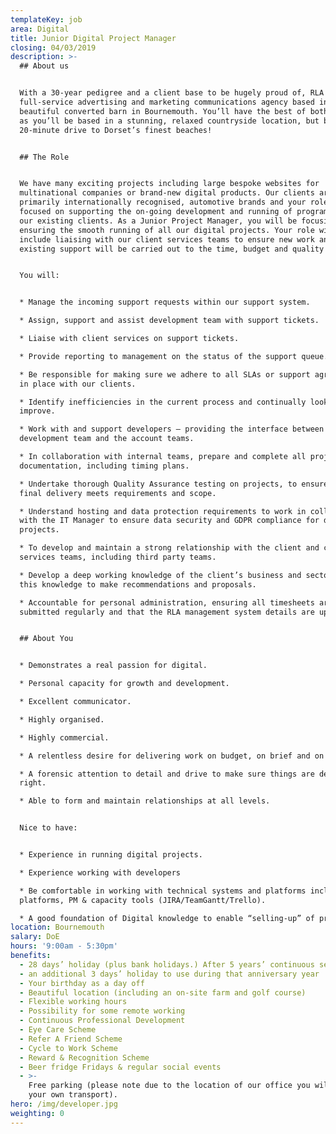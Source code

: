 ```yaml
---
templateKey: job
area: Digital
title: Junior Digital Project Manager
closing: 04/03/2019
description: >-
  ## About us


  With a 30-year pedigree and a client base to be hugely proud of, RLA is a
  full-service advertising and marketing communications agency based in a
  beautiful converted barn in Bournemouth. You’ll have the best of both worlds
  as you’ll be based in a stunning, relaxed countryside location, but be just a
  20-minute drive to Dorset’s finest beaches!


  ## The Role


  We have many exciting projects including large bespoke websites for
  multinational companies or brand-new digital products. Our clients are
  primarily internationally recognised, automotive brands and your role will be
  focused on supporting the on-going development and running of programmes for
  our existing clients. As a Junior Project Manager, you will be focusing on
  ensuring the smooth running of all our digital projects. Your role will
  include liaising with our client services teams to ensure new work and
  existing support will be carried out to the time, budget and quality required.


  You will:


  * Manage the incoming support requests within our support system.

  * Assign, support and assist development team with support tickets.

  * Liaise with client services on support tickets.

  * Provide reporting to management on the status of the support queue.

  * Be responsible for making sure we adhere to all SLAs or support agreements
  in place with our clients.

  * Identify inefficiencies in the current process and continually look to
  improve.

  * Work with and support developers – providing the interface between the
  development team and the account teams.

  * In collaboration with internal teams, prepare and complete all project
  documentation, including timing plans.

  * Undertake thorough Quality Assurance testing on projects, to ensure the
  final delivery meets requirements and scope.

  * Understand hosting and data protection requirements to work in collaboration
  with the IT Manager to ensure data security and GDPR compliance for digital
  projects.

  * To develop and maintain a strong relationship with the client and client
  services teams, including third party teams.

  * Develop a deep working knowledge of the client’s business and sector and use
  this knowledge to make recommendations and proposals.

  * Accountable for personal administration, ensuring all timesheets are
  submitted regularly and that the RLA management system details are up to date.


  ## About You


  * Demonstrates a real passion for digital.

  * Personal capacity for growth and development.

  * Excellent communicator.

  * Highly organised.

  * Highly commercial.

  * A relentless desire for delivering work on budget, on brief and on time.

  * A forensic attention to detail and drive to make sure things are delivered
  right.

  * Able to form and maintain relationships at all levels.


  Nice to have:


  * Experience in running digital projects.

  * Experience working with developers

  * Be comfortable in working with technical systems and platforms including CMS
  platforms, PM & capacity tools (JIRA/TeamGantt/Trello).

  * A good foundation of Digital knowledge to enable “selling-up” of projects.
location: Bournemouth
salary: DoE
hours: '9:00am - 5:30pm'
benefits:
  - 28 days’ holiday (plus bank holidays.) After 5 years’ continuous service
  - an additional 3 days’ holiday to use during that anniversary year
  - Your birthday as a day off
  - Beautiful location (including an on-site farm and golf course)
  - Flexible working hours
  - Possibility for some remote working
  - Continuous Professional Development
  - Eye Care Scheme
  - Refer A Friend Scheme
  - Cycle to Work Scheme
  - Reward & Recognition Scheme
  - Beer fridge Fridays & regular social events
  - >-
    Free parking (please note due to the location of our office you will need
    your own transport).
hero: /img/developer.jpg
weighting: 0
---
```



